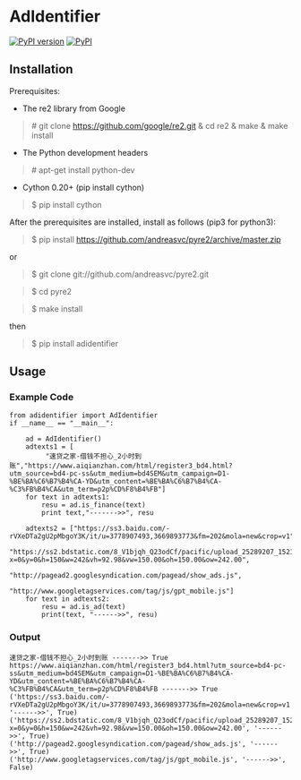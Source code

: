 # AdIdentifier
[![PyPI version](https://img.shields.io/pypi/pyversions/adidentifier.svg)](https://pypi.python.org/pypi/adidentifier)
[![PyPI](https://img.shields.io/pypi/v/adidentifier.svg)](https://pypi.python.org/pypi/adidentifier)

## Installation
Prerequisites:
* The re2 library from Google
> \# git clone https://github.com/google/re2.git & cd re2 & make & make install

* The Python development headers 
> \# apt-get install python-dev

* Cython 0.20+ (pip install cython)
> $ pip install cython

After the prerequisites are installed, install as follows (pip3 for python3):
> $ pip install https://github.com/andreasvc/pyre2/archive/master.zip

or
>$ git clone git://github.com/andreasvc/pyre2.git

>$ cd pyre2

>$ make install

then
>$ pip install adidentifier

## Usage

### Example Code
```
from adidentifier import AdIdentifier
if __name__ == "__main__":

    ad = AdIdentifier()
    adtexts1 = [
         "速贷之家-借钱不担心_2小时到账","https://www.aiqianzhan.com/html/register3_bd4.html?utm_source=bd4-pc-ss&utm_medium=bd4SEM&utm_campaign=D1-%BE%BA%C6%B7%B4%CA-YD&utm_content=%BE%BA%C6%B7%B4%CA-%C3%FB%B4%CA&utm_term=p2p%CD%F8%B4%FB"]
    for text in adtexts1:
        resu = ad.is_finance(text)
        print text,"------->>", resu
    
    adtexts2 = ["https://ss3.baidu.com/-rVXeDTa2gU2pMbgoY3K/it/u=3778907493,3669893773&fm=202&mola=new&crop=v1",
                "https://ss2.bdstatic.com/8_V1bjqh_Q23odCf/pacific/upload_25289207_1521622472509.png?x=0&y=0&h=150&w=242&vh=92.98&vw=150.00&oh=150.00&ow=242.00",
                "http://pagead2.googlesyndication.com/pagead/show_ads.js",
                "http://www.googletagservices.com/tag/js/gpt_mobile.js"]
    for text in adtexts2:
        resu = ad.is_ad(text)
        print(text, "------>>", resu)
```
### Output
```
速贷之家-借钱不担心_2小时到账 ------->> True
https://www.aiqianzhan.com/html/register3_bd4.html?utm_source=bd4-pc-ss&utm_medium=bd4SEM&utm_campaign=D1-%BE%BA%C6%B7%B4%CA-YD&utm_content=%BE%BA%C6%B7%B4%CA-%C3%FB%B4%CA&utm_term=p2p%CD%F8%B4%FB ------->> True
('https://ss3.baidu.com/-rVXeDTa2gU2pMbgoY3K/it/u=3778907493,3669893773&fm=202&mola=new&crop=v1', '------>>', True)
('https://ss2.bdstatic.com/8_V1bjqh_Q23odCf/pacific/upload_25289207_1521622472509.png?x=0&y=0&h=150&w=242&vh=92.98&vw=150.00&oh=150.00&ow=242.00', '------>>', True)
('http://pagead2.googlesyndication.com/pagead/show_ads.js', '------>>', True)
('http://www.googletagservices.com/tag/js/gpt_mobile.js', '------>>', False)
```
